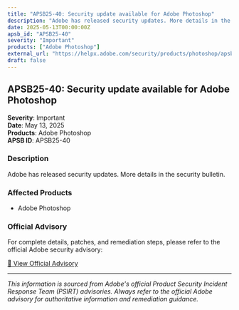 ```yaml
---
title: "APSB25-40: Security update available for Adobe Photoshop"
description: "Adobe has released security updates. More details in the security bulletin."
date: 2025-05-13T00:00:00Z
apsb_id: "APSB25-40"
severity: "Important"
products: ["Adobe Photoshop"]
external_url: "https://helpx.adobe.com/security/products/photoshop/apsb25-40.html"
draft: false
---
```


## APSB25-40: Security update available for Adobe Photoshop

**Severity**: Important  
**Date**: May 13, 2025  
**Products**: Adobe Photoshop  
**APSB ID**: APSB25-40

### Description

Adobe has released security updates. More details in the security bulletin.

### Affected Products

- Adobe Photoshop


### Official Advisory

For complete details, patches, and remediation steps, please refer to the official Adobe security advisory:

[🔗 View Official Advisory](https://helpx.adobe.com/security/products/photoshop/apsb25-40.html)

---

*This information is sourced from Adobe's official Product Security Incident Response Team (PSIRT) advisories. Always refer to the official Adobe advisory for authoritative information and remediation guidance.*
